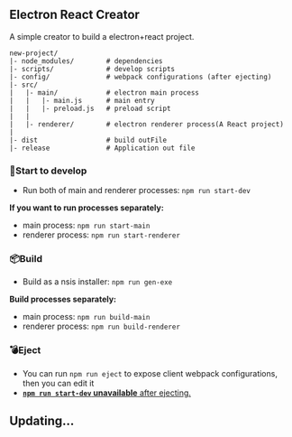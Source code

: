 ## Electron React Creator
A simple creator to build a electron+react project.
```
new-project/
|- node_modules/        # dependencies
|- scripts/             # develop scripts
|- config/              # webpack configurations (after ejecting)
|- src/
|   |- main/            # electron main process
|   |   |- main.js      # main entry
|   |   |- preload.js   # preload script
|   |
|   |- renderer/        # electron renderer process(A React project)
|
|- dist                 # build outFile
|- release              # Application out file
```

### 🚀Start to develop
- Run both of main and renderer processes: `npm run start-dev`

**If you want to run processes separately:**
- main process: `npm run start-main`
- renderer process: `npm run start-renderer`

### 📦Build
- Build as a nsis installer: `npm run gen-exe`

**Build processes separately:**
- main process: `npm run build-main`
- renderer process: `npm run build-renderer`

### 💣Eject
- You can run `npm run eject` to expose client webpack configurations, then you can edit it
- <u>**`npm run start-dev` unavailable** after ejecting.</u>


## Updating...